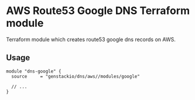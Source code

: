 # AWS Route53 Google DNS Terraform module

Terraform module which creates route53 google dns records on AWS.

## Usage

```hcl
module "dns-google" {
  source     = "genstackio/dns/aws//modules/google"

  // ...
}
```
